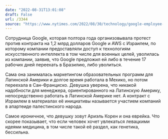 ```yaml
---
date: "2022-08-31T13:01:08"
draft: False
url: /3344
source: "https://www.nytimes.com/2022/08/30/technology/google-employee-israel.html"
---
```


Сотрудница Google, которая полтора года организовывала протест против контракта на 1,2 млрд долларов Google и AWS с Израилем, по которому компании предоставляли доступ к технологиям искусственного интеллекта в том числе для военных целей, уволилась из компании, заявив, что Google предложил ей либо в течение 17 рабочих дней переехать в Бразилию, либо уволиться.

Сама она занималась маркетингом образовательных программ для Латинской Америки и долгое время работала в Мехико, но потом переехала в Сан-Франциско. Девушка уверена, что никакой надобности для менеджера, ориентированного на Латинскую Америку, непосредственно работать в Латинской Америке нет. А контракт с Израилем в материалах её инициативы называется участием компаний в апартеиде палестинского народа.

Самое ироничное, что девушку зовут Ариэль Корен и она еврейка. Что скорее показывает, что если человек хочет увлекаться левацкими идеями медицина, в том числе такой её раздел, как генетика, бессильна.
